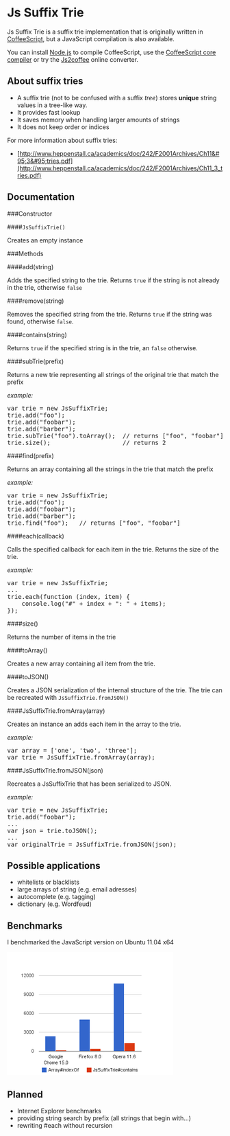 Js Suffix Trie
==============

Js Suffix Trie is a suffix trie implementation that is originally written in [CoffeeScript](http://jashkenas.github.com/coffee-script/), but a JavaScript compilation is also available.

You can install [Node.js](http://nodejs.org/) to compile CoffeeScript, use the [CoffeeScript core compiler](http://jashkenas.github.com/coffee-script/extras/coffee-script.js) or try the [Js2coffee](http://js2coffee.org/) online converter.

About suffix tries
------------------

* A suffix trie (not to be confused with a suffix _tree_) stores __unique__ string values in a tree-like way.
* It provides fast lookup
* It saves memory when handling larger amounts of strings
* It does not keep order or indices

For more information about suffix tries:

* [http://www.heppenstall.ca/academics/doc/242/F2001Archives/Ch11&#95;3&#95;tries.pdf](http://www.heppenstall.ca/academics/doc/242/F2001Archives/Ch11_3_tries.pdf)

Documentation
-------------

###Constructor

####<code>JsSuffixTrie()</code>

Creates an empty instance

###Methods

####add(string)

Adds the specified string to the trie. Returns <code>true</code> if the string is not already in the trie, otherwise <code>false</code>

####remove(string)

Removes the specified string from the trie. Returns <code>true</code> if the string was found, otherwise <code>false</code>.

####contains(string)

Returns <code>true</code> if the specified string is in the trie, an <code>false</code> otherwise.

####subTrie(prefix)

Returns a new trie representing all strings of the original trie that match the prefix

_example:_

<pre>var trie = new JsSuffixTrie;
trie.add("foo");
trie.add("foobar");
trie.add("barber");
trie.subTrie("foo").toArray();  // returns ["foo", "foobar"]
trie.size();                    // returns 2</pre>

####find(prefix)

Returns an array containing all the strings in the trie that match the prefix

_example:_

<pre>var trie = new JsSuffixTrie;
trie.add("foo");
trie.add("foobar");
trie.add("barber");
trie.find("foo");   // returns ["foo", "foobar"]</pre>

####each(callback)

Calls the specified callback for each item in the trie. Returns the size of the trie.

_example:_

<pre>var trie = new JsSuffixTrie;
...
trie.each(function (index, item) {
    console.log("#" + index + ": " + items);
});</pre>

####size()

Returns the number of items in the trie

####toArray()

Creates a new array containing all item from the trie.

####toJSON()

Creates a JSON serialization of the internal structure of the trie. The trie can be recreated with <code>JsSuffixTrie.fromJSON()</code>

####JsSuffixTrie.fromArray(array)

Creates an instance an adds each item in the array to the trie.

_example:_

<pre>var array = ['one', 'two', 'three'];
var trie = JsSuffixTrie.fromArray(array);</pre>

####JsSuffixTrie.fromJSON(json)

Recreates a JsSuffixTrie that has been serialized to JSON.

_example:_

<pre>var trie = new JsSuffixTrie;
trie.add("foobar");
...
var json = trie.toJSON();
...
var originalTrie = JsSuffixTrie.fromJSON(json);</pre>

Possible applications
---------------------

* whitelists or blacklists
* large arrays of string (e.g. email adresses)
* autocomplete (e.g. tagging)
* dictionary (e.g. Wordfeud)

Benchmarks
----------

I benchmarked the JavaScript version on Ubuntu 11.04 x64

![Js Suffix Trie benchmark results](https://github.com/martijnversluis/JsSuffixTrie/raw/master/benchmarks.png)

Planned
-------

* Internet Explorer benchmarks
* providing string search by prefix (all strings that begin with...)
* rewriting #each without recursion

